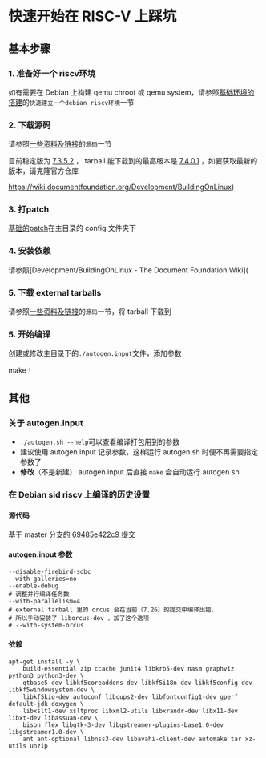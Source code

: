 # 快速开始在 RISC-V 上踩坑

## 基本步骤

### 1. 准备好一个 riscv环境

如有需要在 Debian 上构建 qemu chroot 或 qemu system，请参照[基础环境的搭建]()的`快速建立一个debian riscv环境`一节

### 2. 下载源码

请参照[一些资料及链接]()的`源码`一节

目前稳定版为 [7.3.5.2](http://download.documentfoundation.org/libreoffice/src/7.3.5/) ， tarball 能下载到的最高版本是 [7.4.0.1](http://download.documentfoundation.org/libreoffice/src/7.4.0/) ，如要获取最新的版本，请克隆官方仓库

https://wiki.documentfoundation.org/Development/BuildingOnLinux)

### 3. 打patch

[基础的patch]()在主目录的 config 文件夹下

### 4. 安装依赖

请参照[Development/BuildingOnLinux - The Document Foundation Wiki](

### 5. 下载 external tarballs

请参照[一些资料及链接]()的`源码`一节，将 tarball 下载到

### 5. 开始编译

创建或修改主目录下的`./autogen.input`文件，添加参数

make！

## 其他

### 关于 autogen.input

- `./autogen.sh --help`可以查看编译打包用到的参数
- 建议使用 autogen.input 记录参数，这样运行 autogen.sh 时便不再需要指定参数了
- **修改**（不是新建） autogen.input 后直接 `make` 会自动运行 autogen.sh

### 在 Debian sid riscv 上编译的历史设置

#### 源代码

基于 master 分支的 [69485e422c9 提交](https://go.suokunlong.cn:88/cgit/lo/core/commit/?id=69485e422c9)

#### autogen.input 参数

```shell
--disable-firebird-sdbc
--with-galleries=no
--enable-debug
# 调整并行编译任务数
--with-parallelism=4
# external tarball 里的 orcus 会在当前（7.26）的提交中编译出错，
# 所以手动安装了 liborcus-dev ，加了这个选项
# --with-system-orcus
```

#### 依赖

```shell
apt-get install -y \
    build-essential zip ccache junit4 libkrb5-dev nasm graphviz python3 python3-dev \
    qtbase5-dev libkf5coreaddons-dev libkf5i18n-dev libkf5config-dev libkf5windowsystem-dev \
    libkf5kio-dev autoconf libcups2-dev libfontconfig1-dev gperf default-jdk doxygen \
    libxslt1-dev xsltproc libxml2-utils libxrandr-dev libx11-dev libxt-dev libassuan-dev \
    bison flex libgtk-3-dev libgstreamer-plugins-base1.0-dev libgstreamer1.0-dev \
    ant ant-optional libnss3-dev libavahi-client-dev automake tar xz-utils unzip
```

